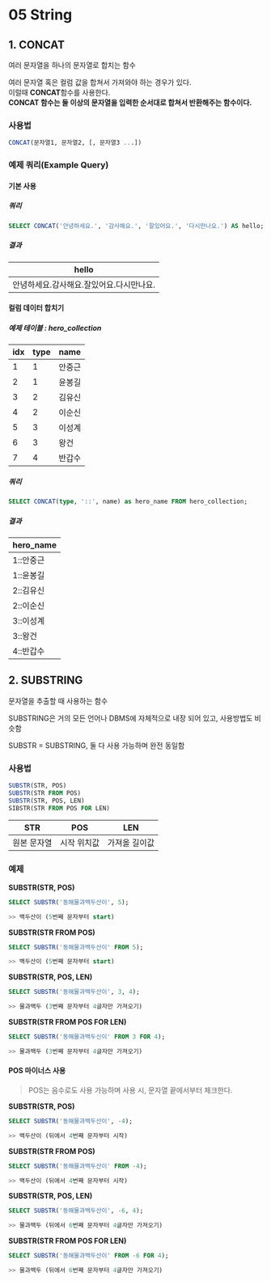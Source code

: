 # 05 String
## 1. CONCAT
여러 문자열을 하나의 문자열로 합치는 함수

여러 문자열 혹은 컬럼 값을 합쳐서 가져와야 하는 경우가 있다.   
이럴때 **CONCAT**함수를 사용한다.    
**CONCAT 함수는 둘 이상의 문자열을 입력한 순서대로 합쳐서 반환해주는 함수이다.**

### 사용법
```sql
CONCAT(문자열1, 문자열2, [, 문자열3 ...])
```

### 예제 쿼리(Example Query)
#### 기본 사용
##### 쿼리
```sql
SELECT CONCAT('안녕하세요.', '감사해요.', '잘있어요.', '다시만나요.') AS hello;
```
##### 결과
|hello|
|-|
|안녕하세요.감사해요.잘있어요.다시만나요.|

#### 컬럼 데이터 합치기
##### 예제 테이블 : hero_collection
|idx|type|name|
|-|-|-|
|1|1|안중근|
|2|1|윤봉길|
|3|2|김유신|
|4|2|이순신|
|5|3|이성계|
|6|3|왕건|
|7|4|반갑수|

##### 쿼리
```sql
SELECT CONCAT(type, '::', name) as hero_name FROM hero_collection;
```

##### 결과
|hero_name|
|-|
|1::안중근|
|1::윤봉길|
|2::김유신|
|2::이순신|
|3::이성계|
|3::왕건|
|4::반갑수|

## 2. SUBSTRING
문자열을 추출할 때 사용하는 함수

SUBSTRING은 거의 모든 언어나 DBMS에 자체적으로 내장 되어 있고, 사용방법도 비슷함

SUBSTR = SUBSTRING, 둘 다 사용 가능하며 완전 동일함

### 사용법
```sql
SUBSTR(STR, POS)
SUBSTR(STR FROM POS)
SUBSTR(STR, POS, LEN)
SIBSTR(STR FROM POS FOR LEN)
```

|STR|POS|LEN|
|-|-|-|
|원본 문자열|시작 위치값|가져올 길이값|

### 예제
**SUBSTR(STR, POS)**
```sql
SELECT SUBSTR('동해물과백두산이', 5);

>> 백두산이 (5번째 문자부터 start)
```

**SUBSTR(STR FROM POS)**
```SQL
SELECT SUBSTR('동해물과백두산이' FROM 5);

>> 백두산이 (5번째 문자부터 start)
```

**SUBSTR(STR, POS, LEN)**
```SQL
SELECT SUBSTR('동해물과백두산이', 3, 4);

>> 물과백두 (3번째 문자부터 4글자만 가져오기)
```

**SUBSTR(STR FROM POS FOR LEN)**
```SQL
SELECT SUBSTR('동해물과백두신이' FROM 3 FOR 4);

>> 물과백두 (3번째 문자부터 4글자만 가져오기)
```


#### POS 마이너스 사용
> POS는 음수로도 사용 가능하며 사용 시, 문자열 끝에서부터 체크한다.

**SUBSTR(STR, POS)**
```SQL
SELECT SUBSTR('동해물과백두산이', -4);

>> 백두산이 (뒤에서 4번째 문자부터 시작)
```

**SUBSTR(STR FROM POS)**
```SQL
SELECT SUBSTR('동해물과백두산이' FROM -4);

>> 백두산이 (뒤에서 4번째 문자부터 시작)
```

**SUBSTR(STR, POS, LEN)**
```SQL 
SELECT SUBSTR('동해물과백두산이', -6, 4);

>> 물과백두 (뒤에서 6번째 문자부터 4글자만 가져오기)
```

**SUBSTR(STR FROM POS FOR LEN)**
```SQL
SELECT SUBSTR('동해물과백두산이' FROM -6 FOR 4);

>> 물과백두 (뒤에서 6번째 문자부터 4글자만 가져오기)
```





